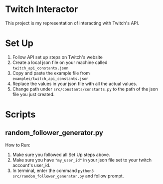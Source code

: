 # Twitch Interactor
This project is my representation of interacting with Twitch's API.

# Set Up
1) Follow API set up steps on Twitch's website
2) Create a local json file on your machine called `twitch_api_constants.json`
3) Copy and paste the example file from `examples/twitch_api_constants.json`
4) Replace the values in your json file with all the actual values.
5) Change path under `src/constants/constants.py` to the path of the json file you just created.

# Scripts
## random_follower_generator.py
How to Run:
1) Make sure you followed all Set Up steps above.
2) Make sure you have `"my_user_id"` in your json file set to your twitch account's user_id.
3) In terminal, enter the command `python3 src/random_follower_generator.py` and follow prompt.